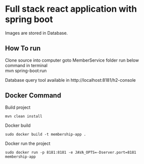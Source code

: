 # Full stack react application with spring boot #


Images are stored in Database.

## How To run ## 
Clone source into computer 
goto MemberService folder 
run below command in terminal\
mvn spring-boot:run

Database query tool available in  http://localhost:8181/h2-console


## Docker Command ##
Build project 
```
mvn clean install
```

Docker build 
```
sudo docker build -t membership-app .

```
Docker run the project 

```
sudo docker run -p 8181:8181 -e JAVA_OPTS=-Dserver.port=8181 membership-app
```



